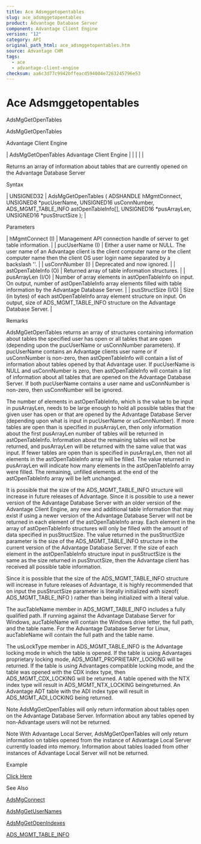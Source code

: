 ```yaml
---
title: Ace Adsmggetopentables
slug: ace_adsmggetopentables
product: Advantage Database Server
component: Advantage Client Engine
version: "12"
category: API
original_path_html: ace_adsmggetopentables.htm
source: Advantage CHM
tags:
  - ace
  - advantage-client-engine
checksum: aa6c3d77c9942bffeacd594004e7263245796e53
---
```


# Ace Adsmggetopentables

AdsMgGetOpenTables

AdsMgGetOpenTables

Advantage Client Engine

| AdsMgGetOpenTables  Advantage Client Engine |  |  |  |  |

Returns an array of information about tables that are currently opened on the Advantage Database Server

Syntax

| UNSIGNED32 | AdsMgGetOpenTables ( ADSHANDLE hMgmtConnect,  UNSIGNED8 \*pucUserName,  UNSIGNED16 usConnNumber,  ADS\_MGMT\_TABLE\_INFO astOpenTableInfo[],  UNSIGNED16 \*pusArrayLen,  UNSIGNED16 \*pusStructSize ); |

Parameters

| hMgmtConnect (I) | Management API connection handle of server to get table information. |
| pucUserName (I) | Either a user name or NULL. The user name of an Advantage client is the client computer name or the client computer name then the client OS user login name separated by a backslash '\'. |
| usConnNumber (I) | Deprecated and now ignored. |
| astOpenTableInfo (O) | Returned array of table information structures. |
| pusArrayLen (I/O) | Number of array elements in astOpenTableInfo on input. On output, number of astOpenTableInfo array elements filled with table information by the Advantage Database Server. |
| pusStructSize (I/O) | Size (in bytes) of each astOpenTableInfo array element structure on input. On output, size of ADS\_MGMT\_TABLE\_INFO structure on the Advantage Database Server. |

Remarks

AdsMgGetOpenTables returns an array of structures containing information about tables the specified user has open or all tables that are open (depending upon the pucUserName or usConnNumber parameters). If pucUserName contains an Advantage clients user name or if usConnNumber is non-zero, then astOpenTableInfo will contain a list of information about tables opened by that Advantage user. If pucUserName is NULL and usConnNumber is zero, then astOpenTableInfo will contain a list of information about all tables that are opened on the Advantage Database Server. If both pucUserName contains a user name and usConnNumber is non-zero, then usConnNumber will be ignored.

The number of elements in astOpenTableInfo, which is the value to be input in pusArrayLen, needs to be large enough to hold all possible tables that the given user has open or that are opened by the Advantage Database Server (depending upon what is input in pucUserName or usConnNumber). If more tables are open than is specified in pusArrayLen, then only information about the first pusArrayLen number of tables will be returned in astOpenTableInfo. Information about the remaining tables will not be returned, and pusArrayLen will be returned with the same value that was input. If fewer tables are open than is specified in pusArrayLen, then not all elements in the astOpenTableInfo array will be filled. The value returned in pusArrayLen will indicate how many elements in the astOpenTableInfo array were filled. The remaining, unfilled elements at the end of the astOpenTableInfo array will be left unchanged.

It is possible that the size of the ADS\_MGMT\_TABLE\_INFO structure will increase in future releases of Advantage. Since it is possible to use a newer version of the Advantage Database Server with an older version of the Advantage Client Engine, any new and additional table information that may exist if using a newer version of the Advantage Database Server will not be returned in each element of the astOpenTableInfo array. Each element in the array of astOpenTableInfo structures will only be filled with the amount of data specified in pusStructSize. The value returned in the pusStructSize parameter is the size of the ADS\_MGMT\_TABLE\_INFO structure in the current version of the Advantage Database Server. If the size of each element in the astOpenTableInfo structure input in pusStructSize is the same as the size returned in pusStructSize, then the Advantage client has received all possible table information.

Since it is possible that the size of the ADS\_MGMT\_TABLE\_INFO structure will increase in future releases of Advantage, it is highly recommended that on input the pusStructSize parameter is literally initialized with sizeof( ADS\_MGMT\_TABLE\_INFO ) rather than being initialized with a literal value.

The aucTableName member in ADS\_MGMT\_TABLE\_INFO includes a fully qualified path. If running against the Advantage Database Server for Windows, aucTableName will contain the Windows drive letter, the full path, and the table name. For the Advantage Database Server for Linux, aucTableName will contain the full path and the table name.

The usLockType member in ADS\_MGMT\_TABLE\_INFO is the Advantage locking mode in which the table is opened. If the table is using Advantages proprietary locking mode, ADS\_MGMT\_PROPRIETARY\_LOCKING will be returned. If the table is using Advantages compatible locking mode, and the table was opened with the CDX index type, then ADS\_MGMT\_CDX\_LOCKING will be returned. A table opened with the NTX index type will result in ADS\_MGMT\_NTX\_LOCKING beingreturned. An Advantage ADT table with the ADI index type will result in ADS\_MGMT\_ADI\_LOCKING being returned.

Note AdsMgGetOpenTables will only return information about tables open on the Advantage Database Server. Information about any tables opened by non-Advantage users will not be returned.

Note With Advantage Local Server, AdsMgGetOpenTables will only return information on tables opened from the instance of Advantage Local Server currently loaded into memory. Information about tables loaded from other instances of Advantage Local Server will not be returned.

Example

[Click Here](ace_advantage_management_api_examples.md#adsmggetopentables_example)

See Also

[AdsMgConnect](ace_adsmgconnect.md)

[AdsMgGetUserNames](ace_adsmggetusernames.md)

[AdsMgGetOpenIndexes](ace_adsmggetopenindexes.md)

[ADS\_MGMT\_TABLE\_INFO](ace_ads_mgmt_table_info.md)
